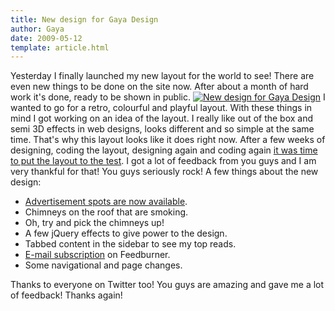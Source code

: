 ```yaml
---
title: New design for Gaya Design
author: Gaya
date: 2009-05-12
template: article.html
---
```

Yesterday I finally launched my new layout for the world to see! There are even new things to be done on the site now. After about a month of hard work it's done, ready to be shown in public. [![New design for Gaya Design](/articles/newlayout.jpg "New design for Gaya Design")](http://www.gayadesign.com/general/new-design-for-gaya-design/)<span id="more-335"></span> I wanted to go for a retro, colourful and playful layout. With these things in mind I got working on an idea of the layout. I really like out of the box and semi 3D effects in web designs, looks different and so simple at the same time. That's why this layout looks like it does right now. After a few weeks of designing, coding the layout, designing again and coding again [it was time to put the layout to the test](http://www.gayadesign.com/general/new-looks-coming-your-way/). I got a lot of feedback from you guys and I am very thankful for that! You guys seriously rock! A few things about the new design:

- [Advertisement spots are now available](http://www.gayadesign.com/advertise/).
- Chimneys on the roof that are smoking.
- Oh, try and pick the chimneys up!
- A few jQuery effects to give power to the design.
- Tabbed content in the sidebar to see my top reads.
- [E-mail subscription](http://feedburner.google.com/fb/a/mailverify?uri=GayaDesign) on Feedburner.
- Some navigational and page changes.

 Thanks to everyone on Twitter too! You guys are amazing and gave me a lot of feedback! Thanks again!